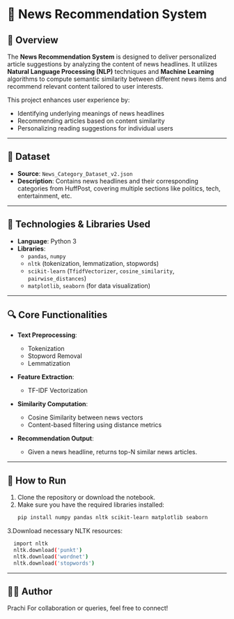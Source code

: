 # 📰 News Recommendation System

## 📌 Overview

The **News Recommendation System** is designed to deliver personalized article suggestions by analyzing the content of news headlines. It utilizes **Natural Language Processing (NLP)** techniques and **Machine Learning** algorithms to compute semantic similarity between different news items and recommend relevant content tailored to user interests.

This project enhances user experience by:
- Identifying underlying meanings of news headlines
- Recommending articles based on content similarity
- Personalizing reading suggestions for individual users

---

## 📁 Dataset

- **Source**: `News_Category_Dataset_v2.json`
- **Description**: Contains news headlines and their corresponding categories from HuffPost, covering multiple sections like politics, tech, entertainment, etc.

---

## 🧰 Technologies & Libraries Used

- **Language**: Python 3
- **Libraries**:
  - `pandas`, `numpy`
  - `nltk` (tokenization, lemmatization, stopwords)
  - `scikit-learn` (`TfidfVectorizer`, `cosine_similarity`, `pairwise_distances`)
  - `matplotlib`, `seaborn` (for data visualization)

---

## 🔍 Core Functionalities

- **Text Preprocessing**:
  - Tokenization
  - Stopword Removal
  - Lemmatization

- **Feature Extraction**:
  - TF-IDF Vectorization

- **Similarity Computation**:
  - Cosine Similarity between news vectors
  - Content-based filtering using distance metrics

- **Recommendation Output**:
  - Given a news headline, returns top-N similar news articles.

---

## 🚀 How to Run

1. Clone the repository or download the notebook.
2. Make sure you have the required libraries installed:
   ```bash
   pip install numpy pandas nltk scikit-learn matplotlib seaborn
3.Download necessary NLTK resources:
   ```bash
     import nltk
     nltk.download('punkt')
     nltk.download('wordnet')
     nltk.download('stopwords')
```
---

## 👨‍💻 Author

Prachi 
For collaboration or queries, feel free to connect!
